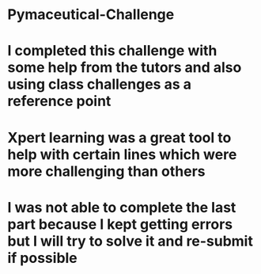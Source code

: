 # Pymaceutical-Challenge
# I completed this challenge with some help from the tutors and also using class challenges as a reference point
# Xpert learning was a great tool to help with certain lines which were more challenging than others
# I was not able to complete the last part because I kept getting errors but I will try to solve it and re-submit if possible
